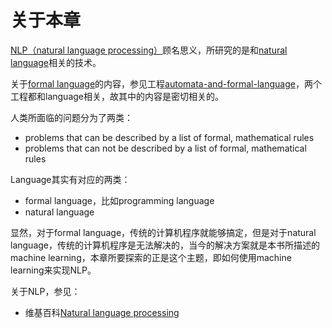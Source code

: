 # 关于本章

[NLP（natural language processing）](https://en.wikipedia.org/wiki/Natural_language_processing)顾名思义，所研究的是和[natural language](https://en.wikipedia.org/wiki/Natural_language)相关的技术。

关于[formal language](https://en.wikipedia.org/wiki/Formal_language)的内容，参见工程[automata-and-formal-language](https://dengking.github.io/automata-and-formal-language/)，两个工程都和language相关，故其中的内容是密切相关的。

人类所面临的问题分为了两类：

- problems that can be described by a list of formal, mathematical rules
- problems that can not be described by a list of formal, mathematical rules

Language其实有对应的两类：

- formal language，比如programming language
- natural language

显然，对于formal language，传统的计算机程序就能够搞定，但是对于natural language，传统的计算机程序是无法解决的，当今的解决方案就是本书所描述的machine learning，本章所要探索的正是这个主题，即如何使用machine learning来实现NLP。

关于NLP，参见：

- 维基百科[Natural language processing](https://en.wikipedia.org/wiki/Natural_language_processing) 